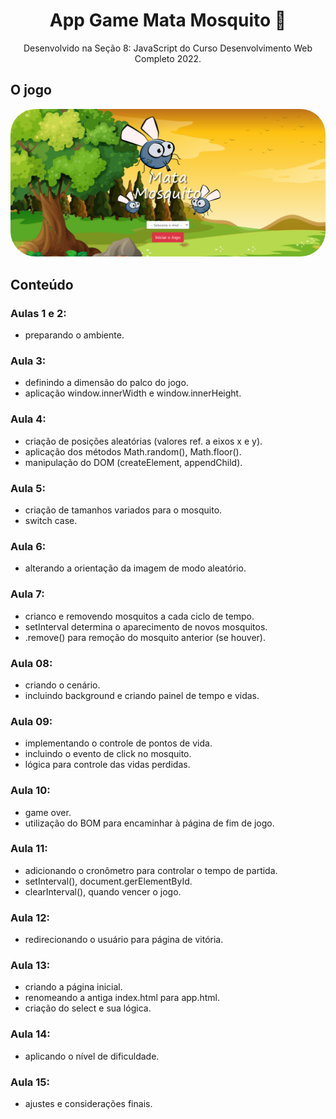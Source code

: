 <div align="center">

# App Game Mata Mosquito 🦟
Desenvolvido na Seção 8: JavaScript do Curso Desenvolvimento Web Completo 2022.

</div>

## O jogo

<div align="center">

<img style="border-radius:40px;" src="./imagens/tela-game.png" >
</div>

## Conteúdo

### Aulas 1 e 2: 
- preparando o ambiente.

### Aula 3:
- definindo a dimensão do palco do jogo.
- aplicação window.innerWidth e window.innerHeight.

### Aula 4:
- criação de posições aleatórias (valores ref. a eixos x e y).
- aplicação dos métodos Math.random(), Math.floor().
- manipulação do DOM (createElement, appendChild).

### Aula 5:
- criação de tamanhos variados para o mosquito.
- switch case.

### Aula 6:
- alterando a orientação da imagem de modo aleatório.

### Aula 7:
- crianco e removendo mosquitos a cada ciclo de tempo.
- setInterval determina o aparecimento de novos mosquitos.
- .remove() para remoção do mosquito anterior (se houver).

### Aula 08: 
- criando o cenário.
- incluindo background e criando painel de tempo e vidas.

### Aula 09:
- implementando o controle de pontos de vida.
- incluindo o evento de click no mosquito.
- lógica para controle das vidas perdidas.

### Aula 10:
- game over.
- utilização do BOM para encaminhar à página de fim de jogo.

### Aula 11:
- adicionando o cronômetro para controlar o tempo de partida.
- setInterval(), document.gerElementById.
- clearInterval(), quando vencer o jogo.

### Aula 12:
- redirecionando o usuário para página de vitória.

### Aula 13: 
- criando a página inicial.
- renomeando a antiga index.html para app.html.
- criação do select e sua lógica.

### Aula 14:
- aplicando o nível de dificuldade.

### Aula 15:
- ajustes e considerações finais.
